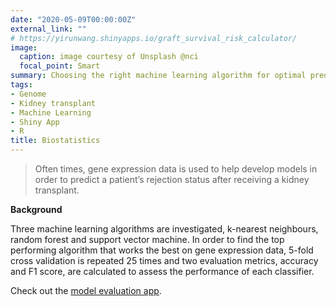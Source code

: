 ```yaml
---
date: "2020-05-09T00:00:00Z"
external_link: ""
# https://yirunwang.shinyapps.io/graft_survival_risk_calculator/
image:
  caption: image courtesy of Unsplash @nci
  focal_point: Smart
summary: Choosing the right machine learning algorithm for optimal prediction outcomes
tags:
- Genome
- Kidney transplant
- Machine Learning
- Shiny App
- R
title: Biostatistics
---
```


> Often times, gene expression data is used to help develop models in order to predict a patient’s rejection status after receiving a kidney transplant.

__Background__

Three machine learning algorithms are investigated, k-nearest neighbours, random forest and support vector machine. In order to find the top performing algorithm that works the best on gene expression data, 5-fold cross validation is repeated 25 times and two evaluation metrics, accuracy and F1 score, are calculated to assess the performance of each classifier.

Check out the [model evaluation app](https://yirunwang.shinyapps.io/gene_expression_data_model_eval/).

